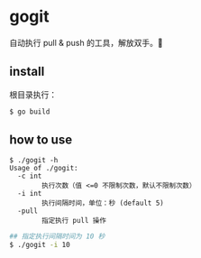 # gogit

自动执行 pull & push 的工具，解放双手。🙌

## install

根目录执行：

```sh
$ go build
```

## how to use

```
$ ./gogit -h
Usage of ./gogit:
  -c int
    	执行次数（值 <=0 不限制次数，默认不限制次数）
  -i int
    	执行间隔时间，单位：秒 (default 5)
  -pull
    	指定执行 pull 操作
```

```sh
## 指定执行间隔时间为 10 秒
$ ./gogit -i 10
```



